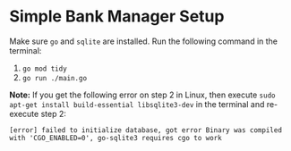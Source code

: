 # Simple Bank Manager Setup

Make sure `go` and `sqlite` are installed. Run the following command in the terminal:

1. `go mod tidy`
2. `go run ./main.go`

**Note:** If you get the following error on step 2 in Linux, then execute `sudo apt-get install build-essential libsqlite3-dev` in the terminal and re-execute step 2:

```
[error] failed to initialize database, got error Binary was compiled with 'CGO_ENABLED=0', go-sqlite3 requires cgo to work
```
